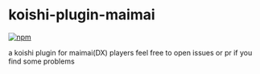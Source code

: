# koishi-plugin-maimai

[![npm](https://img.shields.io/npm/v/koishi-plugin-maimai?style=flat-square)](https://www.npmjs.com/package/koishi-plugin-maimai)

a koishi plugin for maimai(DX) players
feel free to open issues or pr if you find some problems
